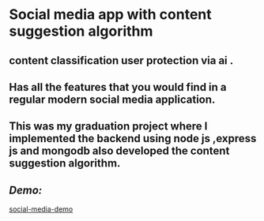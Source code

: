 # Social  media  app  with  content  suggestion  algorithm
content  classification  user  protection  via  ai .
---
Has  all  the  features  that  you  would  find  in  a  regular  modern  social  media  application.
---
This  was  my  graduation project  where  I  implemented  the  backend  using  node  js  ,express  js  and  mongodb  also  developed  the  content suggestion  algorithm.
---

 *Demo:*
 ---
 [social-media-demo](https://drive.google.com/file/d/1PHwuFwMvbnlODHD9S55QN5pGS03KSQCX/view?usp=drive_link)
